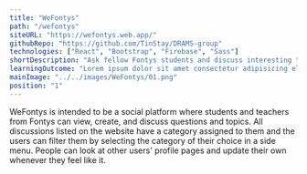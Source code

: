 ```yaml
---
title: "WeFontys"
path: "/wefontys"
siteURL: "https://wefontys.web.app/"
githubRepo: "https://github.com/TinStay/DRAMS-group"
technologies: ["React", "Bootstrap", "Firebase", "Sass"]
shortDescription: "Ask fellow Fontys students and discuss interesting topics."
learningOutcome: "Lorem ipsum dolor sit amet consectetur adipisicing elit. Ab mollitia dolores non obcaecati soluta fuga error iure perferendis reprehenderit quod."
mainImage: "../../images/WeFontys/01.png"
position: "1"
---
```

WeFontys is intended to be a social platform where students and teachers from Fontys can view, create, and discuss questions and topics. All discussions listed on the website have a category assigned to them and the users can filter them by selecting the category of their choice in a side menu. People can look at other users' profile pages and update their own whenever they feel like it.